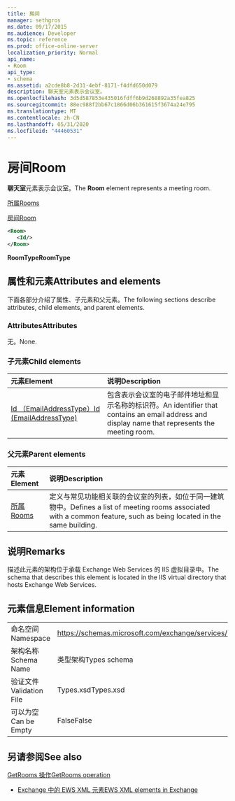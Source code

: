 ```yaml
---
title: 房间
manager: sethgros
ms.date: 09/17/2015
ms.audience: Developer
ms.topic: reference
ms.prod: office-online-server
localization_priority: Normal
api_name:
- Room
api_type:
- schema
ms.assetid: a2cde8b8-2d31-4ebf-8171-f4dfd650d079
description: 聊天室元素表示会议室。
ms.openlocfilehash: 3d5d587853e435016fdff6b9d268892a35fea825
ms.sourcegitcommit: 88ec988f2bb67c1866d06b361615f3674a24e795
ms.translationtype: MT
ms.contentlocale: zh-CN
ms.lasthandoff: 05/31/2020
ms.locfileid: "44460531"
---
```

# <a name="room"></a><span data-ttu-id="35d55-103">房间</span><span class="sxs-lookup"><span data-stu-id="35d55-103">Room</span></span>

<span data-ttu-id="35d55-104">**聊天室**元素表示会议室。</span><span class="sxs-lookup"><span data-stu-id="35d55-104">The **Room** element represents a meeting room.</span></span> 
  
[<span data-ttu-id="35d55-105">所属</span><span class="sxs-lookup"><span data-stu-id="35d55-105">Rooms</span></span>](rooms.md)
  
[<span data-ttu-id="35d55-106">房间</span><span class="sxs-lookup"><span data-stu-id="35d55-106">Room</span></span>](room.md)
  
```XML
<Room>
   <Id/>
</Room>
```

 <span data-ttu-id="35d55-107">**RoomType**</span><span class="sxs-lookup"><span data-stu-id="35d55-107">**RoomType**</span></span>
## <a name="attributes-and-elements"></a><span data-ttu-id="35d55-108">属性和元素</span><span class="sxs-lookup"><span data-stu-id="35d55-108">Attributes and elements</span></span>

<span data-ttu-id="35d55-109">下面各部分介绍了属性、子元素和父元素。</span><span class="sxs-lookup"><span data-stu-id="35d55-109">The following sections describe attributes, child elements, and parent elements.</span></span>
  
### <a name="attributes"></a><span data-ttu-id="35d55-110">Attributes</span><span class="sxs-lookup"><span data-stu-id="35d55-110">Attributes</span></span>

<span data-ttu-id="35d55-111">无。</span><span class="sxs-lookup"><span data-stu-id="35d55-111">None.</span></span>
  
### <a name="child-elements"></a><span data-ttu-id="35d55-112">子元素</span><span class="sxs-lookup"><span data-stu-id="35d55-112">Child elements</span></span>

|<span data-ttu-id="35d55-113">**元素**</span><span class="sxs-lookup"><span data-stu-id="35d55-113">**Element**</span></span>|<span data-ttu-id="35d55-114">**说明**</span><span class="sxs-lookup"><span data-stu-id="35d55-114">**Description**</span></span>|
|:-----|:-----|
|[<span data-ttu-id="35d55-115">Id （EmailAddressType）</span><span class="sxs-lookup"><span data-stu-id="35d55-115">Id (EmailAddressType)</span></span>](id-emailaddresstype.md) <br/> |<span data-ttu-id="35d55-116">包含表示会议室的电子邮件地址和显示名称的标识符。</span><span class="sxs-lookup"><span data-stu-id="35d55-116">An identifier that contains an email address and display name that represents the meeting room.</span></span>  <br/> |
   
### <a name="parent-elements"></a><span data-ttu-id="35d55-117">父元素</span><span class="sxs-lookup"><span data-stu-id="35d55-117">Parent elements</span></span>

|<span data-ttu-id="35d55-118">**元素**</span><span class="sxs-lookup"><span data-stu-id="35d55-118">**Element**</span></span>|<span data-ttu-id="35d55-119">**说明**</span><span class="sxs-lookup"><span data-stu-id="35d55-119">**Description**</span></span>|
|:-----|:-----|
|[<span data-ttu-id="35d55-120">所属</span><span class="sxs-lookup"><span data-stu-id="35d55-120">Rooms</span></span>](rooms.md) <br/> |<span data-ttu-id="35d55-121">定义与常见功能相关联的会议室的列表，如位于同一建筑物中。</span><span class="sxs-lookup"><span data-stu-id="35d55-121">Defines a list of meeting rooms associated with a common feature, such as being located in the same building.</span></span>  <br/> |
   
## <a name="remarks"></a><span data-ttu-id="35d55-122">说明</span><span class="sxs-lookup"><span data-stu-id="35d55-122">Remarks</span></span>

<span data-ttu-id="35d55-123">描述此元素的架构位于承载 Exchange Web Services 的 IIS 虚拟目录中。</span><span class="sxs-lookup"><span data-stu-id="35d55-123">The schema that describes this element is located in the IIS virtual directory that hosts Exchange Web Services.</span></span>
  
## <a name="element-information"></a><span data-ttu-id="35d55-124">元素信息</span><span class="sxs-lookup"><span data-stu-id="35d55-124">Element information</span></span>

|||
|:-----|:-----|
|<span data-ttu-id="35d55-125">命名空间</span><span class="sxs-lookup"><span data-stu-id="35d55-125">Namespace</span></span>  <br/> |https://schemas.microsoft.com/exchange/services/2006/types  <br/> |
|<span data-ttu-id="35d55-126">架构名称</span><span class="sxs-lookup"><span data-stu-id="35d55-126">Schema Name</span></span>  <br/> |<span data-ttu-id="35d55-127">类型架构</span><span class="sxs-lookup"><span data-stu-id="35d55-127">Types schema</span></span>  <br/> |
|<span data-ttu-id="35d55-128">验证文件</span><span class="sxs-lookup"><span data-stu-id="35d55-128">Validation File</span></span>  <br/> |<span data-ttu-id="35d55-129">Types.xsd</span><span class="sxs-lookup"><span data-stu-id="35d55-129">Types.xsd</span></span>  <br/> |
|<span data-ttu-id="35d55-130">可以为空</span><span class="sxs-lookup"><span data-stu-id="35d55-130">Can be Empty</span></span>  <br/> |<span data-ttu-id="35d55-131">False</span><span class="sxs-lookup"><span data-stu-id="35d55-131">False</span></span>  <br/> |
   
## <a name="see-also"></a><span data-ttu-id="35d55-132">另请参阅</span><span class="sxs-lookup"><span data-stu-id="35d55-132">See also</span></span>



[<span data-ttu-id="35d55-133">GetRooms 操作</span><span class="sxs-lookup"><span data-stu-id="35d55-133">GetRooms operation</span></span>](getrooms-operation.md)


- [<span data-ttu-id="35d55-134">Exchange 中的 EWS XML 元素</span><span class="sxs-lookup"><span data-stu-id="35d55-134">EWS XML elements in Exchange</span></span>](ews-xml-elements-in-exchange.md)

